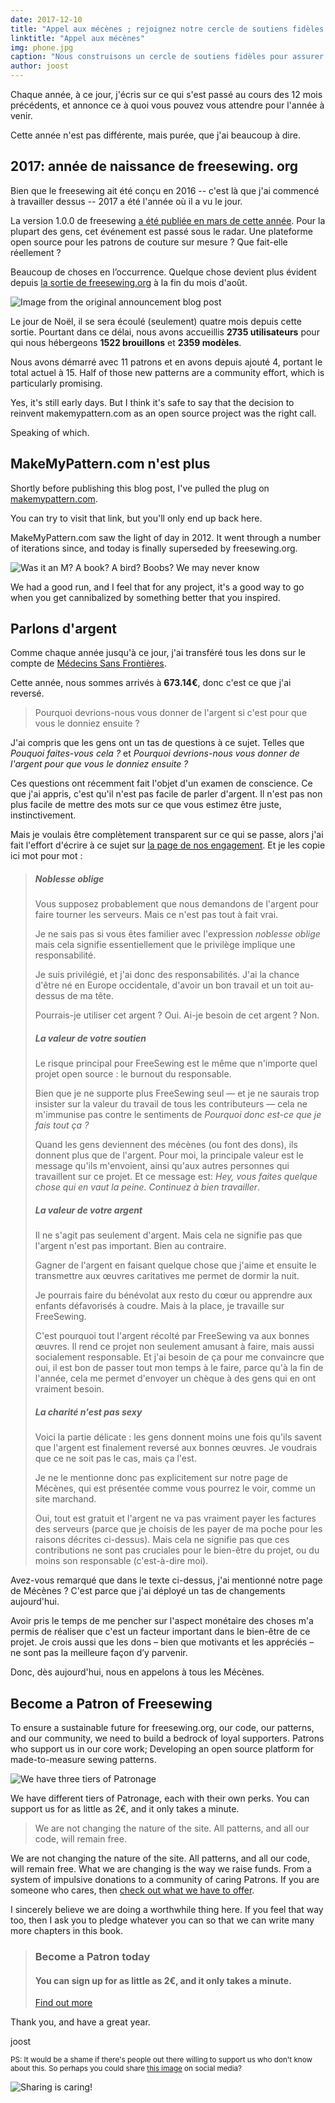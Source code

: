 ```yaml
---
date: 2017-12-10
title: "Appel aux mécènes ; rejoignez notre cercle de soutiens fidèles."
linktitle: "Appel aux mécènes"
img: phone.jpg
caption: "Nous construisons un cercle de soutiens fidèles pour assurer un avenir durable à freesewing.org, à notre code, à nos modèles et à notre communauté."
author: joost
---
```


Chaque année, à ce jour, j'écris sur ce qui s'est passé au cours des 12 mois précédents, et annonce ce à quoi vous pouvez vous attendre pour l'année à venir.

Cette année n'est pas différente, mais purée, que j'ai beaucoup à dire.

## 2017: année de naissance de freesewing. org

Bien que le freesewing ait été conçu en 2016 -- c'est là que j'ai commencé à travailler dessus -- 2017 a été l'année où il a vu le jour.

La version 1.0.0 de freesewing [a été publiée en mars de cette année](/blog/announcing-freesewing/). Pour la plupart des gens, cet événement est passé sous le radar. Une plateforme open source pour les patrons de couture sur mesure ? Que fait-elle réellement ?

Beaucoup de choses en l’occurrence. Quelque chose devient plus évident depuis [la sortie de freesewing.org](/blog/open-for-business/) à la fin du mois d'août.

![Image from the original announcement blog post](open.jpg)

Le jour de Noël, il se sera écoulé (seulement) quatre mois depuis cette sortie. Pourtant dans ce délai, nous avons accueillis **2735 utilisateurs** pour qui nous hébergeons **1522 brouillons** et **2359 modèles**.

Nous avons démarré avec 11 patrons et en avons depuis ajouté 4, portant le total actuel à 15. Half of those new patterns are a community effort, which is particularly promising.

Yes, it's still early days. But I think it's safe to say that the decision to reinvent makemypattern.com as an open source project was the right call.

Speaking of which.

## MakeMyPattern.com n'est plus
Shortly before publishing this blog post, I've pulled the plug on [makemypattern.com](https://makemypattern.com/).

You can try to visit that link, but you'll only end up back here.

MakeMyPattern.com saw the light of day in 2012. It went through a number of iterations since, and today is finally superseded by freesewing.org.

![Was it an M? A book? A bird? Boobs? We may never know](mmp.png)

We had a good run, and I feel that for any project, it's a good way to go when you get cannibalized by something better that you inspired.

## Parlons d'argent
Comme chaque année jusqu'à ce jour, j'ai transféré tous les dons sur le compte de [Médecins Sans Frontières](http://www.msf.org/).

Cette année, nous sommes arrivés à **673.14€**, donc c'est ce que j'ai reversé.

> Pourquoi devrions-nous vous donner de l'argent si c'est pour que vous le donniez ensuite ?

J'ai compris que les gens ont un tas de questions à ce sujet. Telles que *Pouquoi faites-vous cela ?* et *Pourquoi devrions-nous vous donner de l'argent pour que vous le donniez ensuite ?*

Ces questions ont récemment fait l'objet d'un examen de conscience. Ce que j'ai appris, c'est qu'il n'est pas facile de parler d'argent. Il n'est pas non plus facile de mettre des mots sur ce que vous estimez être juste, instinctivement.

Mais je voulais être complètement transparent sur ce qui se passe, alors j'ai fait l'effort d'écrire à ce sujet sur [la page de nos engagement](/about/pledge). Et je les copie ici mot pour mot :

> ##### Noblesse oblige
> 
> Vous supposez probablement que nous demandons de l'argent pour faire tourner les serveurs. Mais ce n'est pas tout à fait vrai.
> 
> Je ne sais pas si vous êtes familier avec l'expression *noblesse oblige* mais cela signifie essentiellement que le privilège implique une responsabilité.
> 
> Je suis privilégié, et j'ai donc des responsabilités. J'ai la chance d'être né en Europe occidentale, d'avoir un bon travail et un toit au-dessus de ma tête.
> 
> Pourrais-je utiliser cet argent ? Oui. Ai-je besoin de cet argent ? Non.
> 
> ##### La valeur de votre soutien
> 
> Le risque principal pour FreeSewing est le même que n'importe quel projet open source : le burnout du responsable.
> 
> Bien que je ne supporte plus FreeSewing seul — et je ne saurais trop insister sur la valeur du travail de tous les contributeurs — cela ne m'immunise pas contre le sentiments de *Pourquoi donc est-ce que je fais tout ça ?*
> 
> Quand les gens deviennent des mécènes (ou font des dons), ils donnent plus que de l'argent. Pour moi, la principale valeur est le message qu'ils m'envoient, ainsi qu'aux autres personnes qui travaillent sur ce projet. Et ce message est: *Hey, vous faites quelque chose qui en vaut la peine. Continuez à bien travailler*.
> 
> ##### La valeur de votre argent
> 
> Il ne s'agit pas seulement d'argent. Mais cela ne signifie pas que l'argent n'est pas important. Bien au contraire.
> 
> Gagner de l'argent en faisant quelque chose que j'aime et ensuite le transmettre aux œuvres caritatives me permet de dormir la nuit.
> 
> Je pourrais faire du bénévolat aux resto du cœur ou apprendre aux enfants défavorisés à coudre. Mais à la place, je travaille sur FreeSewing.
> 
> C'est pourquoi tout l'argent récolté par FreeSewing va aux bonnes œuvres. Il rend ce projet non seulement amusant à faire, mais aussi socialement responsable. Et j'ai besoin de ça pour me convaincre que oui, il est bon de passer tout mon temps à le faire, parce qu'à la fin de l'année, cela me permet d'envoyer un chèque à des gens qui en ont vraiment besoin.
> 
> ##### La charité n'est pas sexy
> 
> Voici la partie délicate : les gens donnent moins une fois qu'ils savent que l'argent est finalement reversé aux bonnes œuvres. Je voudrais que ce ne soit pas le cas, mais ça l'est.
> 
> Je ne le mentionne donc pas explicitement sur notre page de Mécènes, qui est présentée comme vous pourrez le voir, comme un site marchand.
> 
> Oui, tout est gratuit et l'argent ne va pas vraiment payer les factures des serveurs (parce que je choisis de les payer de ma poche pour les raisons décrites ci-dessus). Mais cela ne signifie pas que ces contributions ne sont pas cruciales pour le bien-être du projet, ou du moins son responsable (c'est-à-dire moi).

Avez-vous remarqué que dans le texte ci-dessus, j'ai mentionné notre page de Mécènes ? C'est parce que j'ai déployé un tas de changements aujourd'hui.

Avoir pris le temps de me pencher sur l'aspect monétaire des choses m'a permis de réaliser que c'est un facteur important dans le bien-être de ce projet. Je crois aussi que les dons – bien que motivants et les appréciés – ne sont pas la meilleure façon d’y parvenir.

Donc, dès aujourd'hui, nous en appelons à tous les Mécènes.

## Become a Patron of Freesewing

To ensure a sustainable future for freesewing.org, our code, our patterns, and our community, we need to build a bedrock of loyal supporters. Patrons who support us in our core work; Developing an open source platform for made-to-measure sewing patterns.

![We have three tiers of Patronage](patron-medals.jpg)

We have different tiers of Patronage, each with their own perks. You can support us for as little as 2€, and it only takes a minute.

> We are not changing the nature of the site. All patterns, and all our code, will remain free.

We are not changing the nature of the site. All patterns, and all our code, will remain free. What we are changing is the way we raise funds. From a system of impulsive donations to a community of caring Patrons. If you are someone who cares, then [check out what we have to offer](/patrons/join).

I sincerely believe we are doing a worthwhile thing here. If you feel that way too, then I ask you to pledge whatever you can so that we can write many more chapters in this book.

> ### Become a Patron today
> 
> #### You can sign up for as little as 2€, and it only takes a minute.
> 
> [Find out more](/patrons/join)

Thank you, and have a great year.

joost

<small>PS: It would be a shame if there's people out there willing to support us who don't know about this. 
So perhaps you could share [this image](patrons-ig.png) on social media? <i class="fa fa-arrow-down" aria-hidden="true"></i></small>

![Sharing is caring!](patrons-ig.png)
